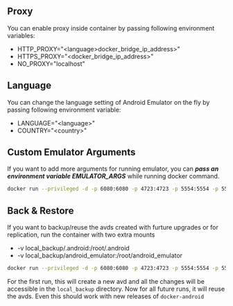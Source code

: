 Proxy
-----

You can enable proxy inside container by passing following environment variables:

- HTTP_PROXY="\<language>docker\_bridge\_ip\_address>"
- HTTPS_PROXY="\<docker\_bridge\_ip\_address>"
- NO_PROXY="localhost"

Language
--------

You can change the language setting of Android Emulator on the fly by passing following environment variable:

- LANGUAGE="\<language>"
- COUNTRY="\<country>"

Custom Emulator Arguments
-------------------------

If you want to add more arguments for running emulator, you can ***pass an environment variable EMULATOR_ARGS*** while running docker command.

```bash
docker run --privileged -d -p 6080:6080 -p 4723:4723 -p 5554:5554 -p 5555:5555 -e DEVICE="Samsung Galaxy S6" -e EMULATOR_ARGS="-no-snapshot-load -partition-size 512" --name android-container butomo1989/docker-android-x86-8.1
```

Back & Restore
--------------

If you want to backup/reuse the avds created with furture upgrades or for replication, run the container with two extra mounts

- -v local_backup/.android:/root/.android
- -v local_backup/android_emulator:/root/android_emulator

```bash
docker run --privileged -d -p 6080:6080 -p 4723:4723 -p 5554:5554 -p 5555:5555 -v local_backup/.android:/root/.android -v local_backup/android_emulator:local_backup/android_emulator -e DEVICE="Nexus 5" --name android-container butomo1989/docker-android-x86-8.1
```

For the first run, this will create a new avd and all the changes will be accessible in the `local_backup` directory. Now for all future runs, it will reuse the avds. Even this should work with new releases of `docker-android`
